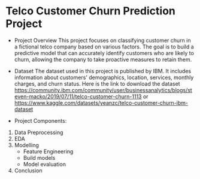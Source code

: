 # Telco Customer Churn Prediction Project

* Project Overview
This project focuses on classifying customer churn in a fictional telco company based on various factors. The goal is to build a predictive model that can accurately identify customers who are likely to churn, allowing the company to take proactive measures to retain them.

* Dataset
The dataset used in this project is published by IBM. It includes information about customers' demographics, location, services, monthly charges, and churn status. 
Here is the link to download the dataset
https://community.ibm.com/community/user/businessanalytics/blogs/steven-macko/2019/07/11/telco-customer-churn-1113
or 
https://www.kaggle.com/datasets/yeanzc/telco-customer-churn-ibm-dataset

* Project Components:
1. Data Preprocessing
2. EDA
3. Modelling
   - Feature Engineering
   - Build models
   - Model evaluation
4. Conclusion
